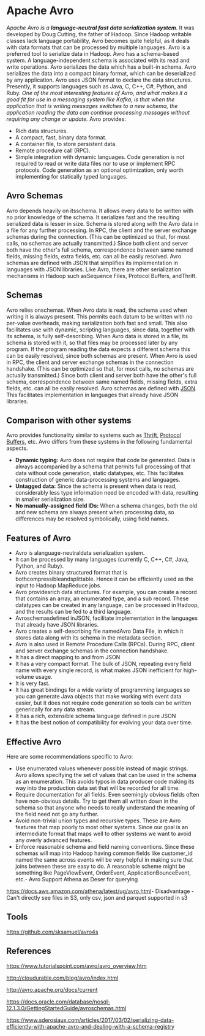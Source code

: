 # Apache Avro

*Apache Avro is a **language-neutral fast data serialization system**.* It was developed by Doug Cutting, the father of Hadoop. Since Hadoop writable classes lack language portability, Avro becomes quite helpful, as it deals with data formats that can be processed by multiple languages. Avro is a preferred tool to serialize data in Hadoop.
Avro has a schema-based system. A language-independent schema is associated with its read and write operations. Avro serializes the data which has a built-in schema. Avro serializes the data into a compact binary format, which can be deserialized by any application.
Avro uses JSON format to declare the data structures. Presently, it supports languages such as Java, C, C++, C#, Python, and Ruby.
*One of the most interesting features of Avro, and what makes it a good fit for use in a messaging system like Kafka, is that when the application that is writing messages switches to a new schema, the application reading the data can continue processing messages without requiring any change or update.*
Avro provides:

- Rich data structures.
- A compact, fast, binary data format.
- A container file, to store persistent data.
- Remote procedure call (RPC).
- Simple integration with dynamic languages. Code generation is not required to read or write data files nor to use or implement RPC protocols. Code generation as an optional optimization, only worth implementing for statically typed languages.

## Avro Schemas

Avro depends heavily on itsschema. It allows every data to be written with no prior knowledge of the schema. It serializes fast and the resulting serialized data is lesser in size. Schema is stored along with the Avro data in a file for any further processing.
In RPC, the client and the server exchange schemas during the connection. (This can be optimized so that, for most calls, no schemas are actually transmitted.) Since both client and server both have the other's full schema, correspondence between same named fields, missing fields, extra fields, etc. can all be easily resolved.
Avro schemas are defined with JSON that simplifies its implementation in languages with JSON libraries.
Like Avro, there are other serialization mechanisms in Hadoop such asSequence Files, Protocol Buffers, andThrift.

## Schemas

Avro relies onschemas. When Avro data is read, the schema used when writing it is always present. This permits each datum to be written with no per-value overheads, making serialization both fast and small. This also facilitates use with dynamic, scripting languages, since data, together with its schema, is fully self-describing.
When Avro data is stored in a file, its schema is stored with it, so that files may be processed later by any program. If the program reading the data expects a different schema this can be easily resolved, since both schemas are present.
When Avro is used in RPC, the client and server exchange schemas in the connection handshake. (This can be optimized so that, for most calls, no schemas are actually transmitted.) Since both client and server both have the other's full schema, correspondence between same named fields, missing fields, extra fields, etc. can all be easily resolved.
Avro schemas are defined with [JSON](https://www.json.org/). This facilitates implementation in languages that already have JSON libraries.

## Comparison with other systems

Avro provides functionality similar to systems such as [Thrift](https://thrift.apache.org/), [Protocol Buffers](https://code.google.com/p/protobuf/), etc. Avro differs from these systems in the following fundamental aspects.

- **Dynamic typing:** Avro does not require that code be generated. Data is always accompanied by a schema that permits full processing of that data without code generation, static datatypes, etc. This facilitates construction of generic data-processing systems and languages.
- **Untagged data:** Since the schema is present when data is read, considerably less type information need be encoded with data, resulting in smaller serialization size.
- **No manually-assigned field IDs:** When a schema changes, both the old and new schema are always present when processing data, so differences may be resolved symbolically, using field names.

## Features of Avro

- Avro is alanguage-neutraldata serialization system.
- It can be processed by many languages (currently C, C++, C#, Java, Python, and Ruby).
- Avro creates binary structured format that is bothcompressibleandsplittable. Hence it can be efficiently used as the input to Hadoop MapReduce jobs.
- Avro providesrich data structures. For example, you can create a record that contains an array, an enumerated type, and a sub record. These datatypes can be created in any language, can be processed in Hadoop, and the results can be fed to a third language.
- Avroschemasdefined inJSON, facilitate implementation in the languages that already have JSON libraries.
- Avro creates a self-describing file namedAvro Data File, in which it stores data along with its schema in the metadata section.
- Avro is also used in Remote Procedure Calls (RPCs). During RPC, client and server exchange schemas in the connection handshake.
- It has a direct mapping to and from JSON
- It has a very compact format. The bulk of JSON, repeating every field name with every single record, is what makes JSON inefficient for high-volume usage.
- It is very fast.
- It has great bindings for a wide variety of programming languages so you can generate Java objects that make working with event data easier, but it does not require code generation so tools can be written generically for any data stream.
- It has a rich, extensible schema language defined in pure JSON
- It has the best notion of compatibility for evolving your data over time.

## Effective Avro

Here are some recommendations specific to Avro:

- Use enumerated values whenever possible instead of magic strings. Avro allows specifying the set of values that can be used in the schema as an enumeration. This avoids typos in data producer code making its way into the production data set that will be recorded for all time.
- Require documentation for all fields. Even seemingly obvious fields often have non-obvious details. Try to get them all written down in the schema so that anyone who needs to really understand the meaning of the field need not go any further.
- Avoid non-trivial union types and recursive types. These are Avro features that map poorly to most other systems. Since our goal is an intermediate format that maps well to other systems we want to avoid any overly advanced features.
- Enforce reasonable schema and field naming conventions. Since these schemas will map into Hadoop having common fields like customer_id named the same across events will be very helpful in making sure that joins between these are easy to do. A reasonable scheme might be something like PageViewEvent, OrderEvent, ApplicationBounceEvent, etc.- Avro Support Athena as Deser for querying

<https://docs.aws.amazon.com/athena/latest/ug/avro.html>- Disadvantage
    - Can't directly see files in S3, only csv, json and parquet supported in s3

## Tools

<https://github.com/sksamuel/avro4s>

## References

<https://www.tutorialspoint.com/avro/avro_overview.htm>

<http://cloudurable.com/blog/avro/index.html>

<http://avro.apache.org/docs/current>

<https://docs.oracle.com/database/nosql-12.1.3.0/GettingStartedGuide/avroschemas.html>

<https://www.sderosiaux.com/articles/2017/03/02/serializing-data-efficiently-with-apache-avro-and-dealing-with-a-schema-registry>
